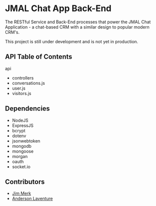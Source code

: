 # JMAL Chat App Back-End

The RESTful Service and Back-End processes that power the JMAL Chat Application - a chat-based CRM with a similar design to popular modern CRM's.

This project is still under development and is not yet in production.

## API Table of Contents

api
 - controllers
  - conversations.js
  - user.js
  - visitors.js



## Dependencies

* NodeJS
* ExpressJS
* bcrypt
* dotenv
* jsonwebtoken
* mongodb
* mongoose
* morgan
* oauth
* socket.io

## Contributors

* [Jim Merk](https://github.com/jamesmerk)
* [Anderson Laventure](https://github.com/Camus1859)

